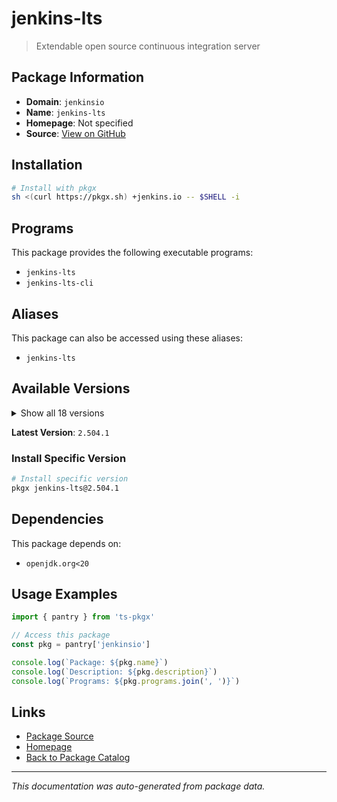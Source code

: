 # jenkins-lts

> Extendable open source continuous integration server

## Package Information

- **Domain**: `jenkinsio`
- **Name**: `jenkins-lts`
- **Homepage**: Not specified
- **Source**: [View on GitHub](https://github.com/pkgxdev/pantry/tree/main/projects/jenkins.io/package.yml)

## Installation

```bash
# Install with pkgx
sh <(curl https://pkgx.sh) +jenkins.io -- $SHELL -i
```

## Programs

This package provides the following executable programs:

- `jenkins-lts`
- `jenkins-lts-cli`

## Aliases

This package can also be accessed using these aliases:

- `jenkins-lts`

## Available Versions

<details>
<summary>Show all 18 versions</summary>

- `2.504.1`, `2.492.3`, `2.492.2`, `2.492.1`, `2.479.3`
- `2.479.2`, `2.479.1`, `2.462.3`, `2.462.2`, `2.462.1`
- `2.452.3`, `2.452.2`, `2.452.1`, `2.440.3`, `2.440.2`
- `2.440.1`, `2.426.3`, `2.426.2`

</details>

**Latest Version**: `2.504.1`

### Install Specific Version

```bash
# Install specific version
pkgx jenkins-lts@2.504.1
```

## Dependencies

This package depends on:

- `openjdk.org<20`

## Usage Examples

```typescript
import { pantry } from 'ts-pkgx'

// Access this package
const pkg = pantry['jenkinsio']

console.log(`Package: ${pkg.name}`)
console.log(`Description: ${pkg.description}`)
console.log(`Programs: ${pkg.programs.join(', ')}`)
```

## Links

- [Package Source](https://github.com/pkgxdev/pantry/tree/main/projects/jenkins.io/package.yml)
- [Homepage](#)
- [Back to Package Catalog](../package-catalog.md)

---

*This documentation was auto-generated from package data.*
